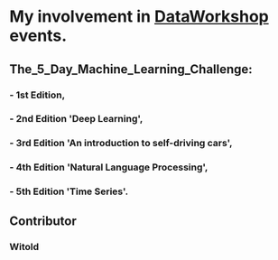 # My involvement in [DataWorkshop](http://www.dataworkshop.eu/) events.

## The_5_Day_Machine_Learning_Challenge:
### - 1st Edition,
### - 2nd Edition 'Deep Learning',
### - 3rd Edition 'An introduction to self-driving cars',
### - 4th Edition 'Natural Language Processing',
### - 5th Edition 'Time Series'.

## Contributor
### Witold
